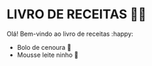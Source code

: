 # LIVRO DE RECEITAS :woman_cook:

Olá! Bem-vindo ao livro de receitas :happy:

- Bolo de cenoura :carrot:
- Mousse leite ninho :milk_glass:

